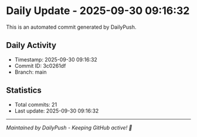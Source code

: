 # Daily Update - 2025-09-30 09:16:32

This is an automated commit generated by DailyPush.

## Daily Activity
- Timestamp: 2025-09-30 09:16:32
- Commit ID: 3c0261df
- Branch: main

## Statistics
- Total commits: 21
- Last update: 2025-09-30 09:16:32

---
*Maintained by DailyPush - Keeping GitHub active! 🚀*
